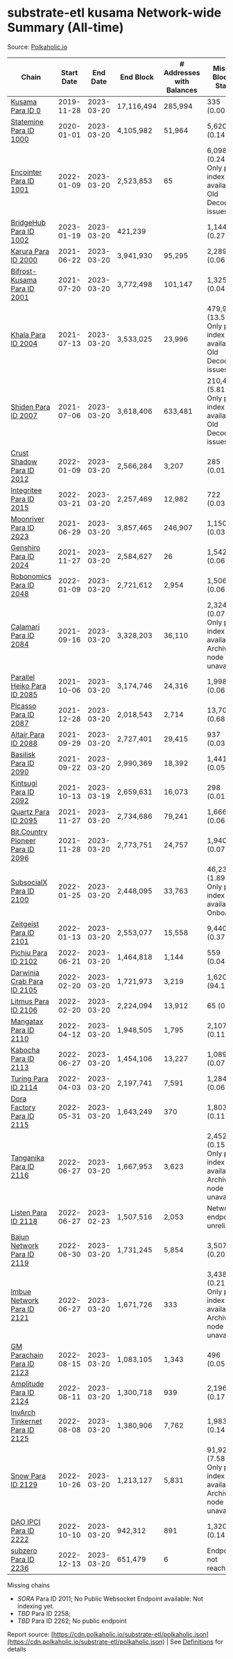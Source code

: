 # substrate-etl kusama Network-wide Summary (All-time)

Source: [Polkaholic.io](https://polkaholic.io)


| Chain            | Start Date | End Date | End Block | # Addresses with Balances | Missing Blocks / Status |
| ---------------- | ---------- | ---------| --------- | ------------------------- | ----------------------- |
| [Kusama Para ID 0](/kusama/0-kusama) | 2019-11-28 | 2023-03-20 | 17,116,494 |  285,994 | 335 (0.00%)  |
| [Statemine Para ID 1000](/kusama/1000-statemine) | 2020-01-01 | 2023-03-20 | 4,105,982 |  51,964 | 5,620 (0.14%)  |
| [Encointer Para ID 1001](/kusama/1001-encointer) | 2022-01-09 | 2023-03-20 | 2,523,853 |  65 | 6,098 (0.24%) Only partial index available: Old Decoding issues |
| [BridgeHub Para ID 1002](/kusama/1002-bridgehub) | 2023-01-19 | 2023-03-20 | 421,239 |   | 1,144 (0.27%)  |
| [Karura Para ID 2000](/kusama/2000-karura) | 2021-06-22 | 2023-03-20 | 3,941,930 |  95,295 | 2,289 (0.06%)  |
| [Bifrost-Kusama Para ID 2001](/kusama/2001-bifrost-ksm) | 2021-07-20 | 2023-03-20 | 3,772,498 |  101,147 | 1,325 (0.04%)  |
| [Khala Para ID 2004](/kusama/2004-khala) | 2021-07-13 | 2023-03-20 | 3,533,025 |  23,996 | 479,964 (13.59%) Only partial index available: Old Decoding issues |
| [Shiden Para ID 2007](/kusama/2007-shiden) | 2021-07-06 | 2023-03-20 | 3,618,406 |  633,481 | 210,402 (5.81%) Only partial index available: Old Decoding issues |
| [Crust Shadow Para ID 2012](/kusama/2012-shadow) | 2022-01-09 | 2023-03-20 | 2,566,284 |  3,207 | 285 (0.01%)  |
| [Integritee Para ID 2015](/kusama/2015-integritee) | 2022-03-21 | 2023-03-20 | 2,257,469 |  12,982 | 722 (0.03%)  |
| [Moonriver Para ID 2023](/kusama/2023-moonriver) | 2021-06-29 | 2023-03-20 | 3,857,465 |  246,907 | 1,150 (0.03%)  |
| [Genshiro Para ID 2024](/kusama/2024-genshiro) | 2021-11-27 | 2023-03-20 | 2,584,627 |  26 | 1,542 (0.06%)  |
| [Robonomics Para ID 2048](/kusama/2048-robonomics) | 2022-01-09 | 2023-03-20 | 2,721,612 |  2,954 | 1,506 (0.06%)  |
| [Calamari Para ID 2084](/kusama/2084-calamari) | 2021-09-16 | 2023-03-20 | 3,328,203 |  36,110 | 2,324 (0.07%) Only partial index available: Archive node unavailable |
| [Parallel Heiko Para ID 2085](/kusama/2085-parallel-heiko) | 2021-10-06 | 2023-03-20 | 3,174,746 |  24,316 | 1,998 (0.06%)  |
| [Picasso Para ID 2087](/kusama/2087-picasso) | 2021-12-28 | 2023-03-20 | 2,018,543 |  2,714 | 13,708 (0.68%)  |
| [Altair Para ID 2088](/kusama/2088-altair) | 2021-09-29 | 2023-03-20 | 2,727,401 |  29,415 | 937 (0.03%)  |
| [Basilisk Para ID 2090](/kusama/2090-basilisk) | 2021-09-22 | 2023-03-20 | 2,990,369 |  18,392 | 1,441 (0.05%)  |
| [Kintsugi Para ID 2092](/kusama/2092-kintsugi) | 2021-10-13 | 2023-03-19 | 2,659,631 |  16,073 | 298 (0.01%)  |
| [Quartz Para ID 2095](/kusama/2095-quartz) | 2021-11-27 | 2023-03-20 | 2,734,686 |  79,241 | 1,666 (0.06%)  |
| [Bit.Country Pioneer Para ID 2096](/kusama/2096-bitcountrypioneer) | 2021-11-28 | 2023-03-20 | 2,773,751 |  24,757 | 1,940 (0.07%)  |
| [SubsocialX Para ID 2100](/kusama/2100-subsocialx) | 2022-01-25 | 2023-03-20 | 2,448,095 |  33,763 | 46,232 (1.89%) Only partial index available: Onboarding |
| [Zeitgeist Para ID 2101](/kusama/2101-zeitgeist) | 2022-01-13 | 2023-03-20 | 2,553,077 |  15,558 | 9,440 (0.37%)  |
| [Pichiu Para ID 2102](/kusama/2102-pichiu) | 2022-06-21 | 2023-03-20 | 1,464,818 |  1,144 | 559 (0.04%)  |
| [Darwinia Crab Para ID 2105](/kusama/2105-crab) | 2022-02-20 | 2023-03-20 | 1,721,973 |  3,219 | 1,620,506 (94.11%)  |
| [Litmus Para ID 2106](/kusama/2106-litmus) | 2022-02-20 | 2023-03-20 | 2,224,094 |  13,912 | 65 (0.00%)  |
| [Mangatax Para ID 2110](/kusama/2110-mangatax) | 2022-04-12 | 2023-03-20 | 1,948,505 |  1,795 | 2,107 (0.11%)  |
| [Kabocha Para ID 2113](/kusama/2113-kabocha) | 2022-06-27 | 2023-03-20 | 1,454,106 |  13,227 | 1,089 (0.07%)  |
| [Turing Para ID 2114](/kusama/2114-turing) | 2022-04-03 | 2023-03-20 | 2,197,741 |  7,591 | 1,284 (0.06%)  |
| [Dora Factory Para ID 2115](/kusama/2115-dorafactory) | 2022-05-31 | 2023-03-20 | 1,643,249 |  370 | 1,803 (0.11%)  |
| [Tanganika Para ID 2116](/kusama/2116-tanganika) | 2022-06-27 | 2023-03-20 | 1,667,953 |  3,623 | 2,452 (0.15%) Only partial index available: Archive node unavailable |
| [Listen Para ID 2118](/kusama/2118-listen) | 2022-06-27 | 2023-02-23 | 1,507,516 |  2,053 |   Network endpoint unreliable |
| [Bajun Network Para ID 2119](/kusama/2119-bajun) | 2022-06-30 | 2023-03-20 | 1,731,245 |  5,854 | 3,507 (0.20%)  |
| [Imbue Network Para ID 2121](/kusama/2121-imbue) | 2022-06-27 | 2023-03-20 | 1,671,726 |  333 | 3,438 (0.21%) Only partial index available: Archive node unavailable |
| [GM Parachain Para ID 2123](/kusama/2123-gm) | 2022-08-15 | 2023-03-20 | 1,083,105 |  1,343 | 496 (0.05%)  |
| [Amplitude Para ID 2124](/kusama/2124-amplitude) | 2022-08-11 | 2023-03-20 | 1,300,718 |  939 | 2,196 (0.17%)  |
| [InvArch Tinkernet Para ID 2125](/kusama/2125-tinkernet) | 2022-08-08 | 2023-03-20 | 1,380,906 |  7,762 | 1,983 (0.14%)  |
| [Snow Para ID 2129](/kusama/2129-snow) | 2022-10-26 | 2023-03-20 | 1,213,127 |  5,831 | 91,926 (7.58%) Only partial index available: Archive node unavailable |
| [DAO IPCI Para ID 2222](/kusama/2222-daoipci) | 2022-10-10 | 2023-03-20 | 942,312 |  891 | 1,320 (0.14%)  |
| [subzero Para ID 2236](/kusama/2236-subzero) | 2022-12-13 | 2023-03-20 | 651,479 |  6 |   Endpoint not reachable |

Missing chains


* *SORA* Para ID 2011; No Public Websocket Endpoint available: Not indexing yet.
* *TBD* Para ID 2258; 
* *TBD* Para ID 2262; No public endpoint

Report source: [https://cdn.polkaholic.io/substrate-etl/polkaholic.json](https://cdn.polkaholic.io/substrate-etl/polkaholic.json) | See [Definitions](/DEFINITIONS.md) for details
